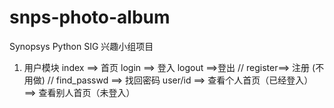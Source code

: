 # snps-photo-album
Synopsys Python SIG 兴趣小组项目

1. 用户模块
	index ==> 首页
	login ==> 登入
	logout ==>登出
	// register==> 注册 (不用做)
	// find_passwd ==> 找回密码
	user/id
		==> 查看个人首页（已经登入）
		==>	查看别人首页（未登入）
		



